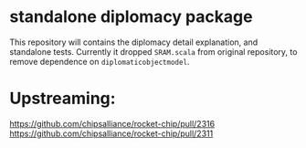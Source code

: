 # standalone diplomacy package

This repository will contains the diplomacy detail explanation, and standalone tests.
Currently it dropped `SRAM.scala` from original repository, to remove dependence on `diplomaticobjectmodel`.

# Upstreaming:
https://github.com/chipsalliance/rocket-chip/pull/2316
https://github.com/chipsalliance/rocket-chip/pull/2311
